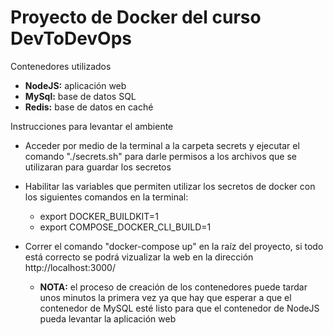 # Proyecto de Docker del curso DevToDevOps

Contenedores utilizados

* **NodeJS:** aplicación web
* **MySql:** base de datos SQL
* **Redis:** base de datos en caché

Instrucciones para levantar el ambiente

* Acceder por medio de la terminal a la carpeta secrets y ejecutar el comando "./secrets.sh" para darle permisos a los archivos que se utilizaran para guardar los secretos

* Habilitar las variables que permiten utilizar los secretos de docker con los siguientes comandos en la terminal:

    * export DOCKER_BUILDKIT=1
    * export COMPOSE_DOCKER_CLI_BUILD=1

* Correr el comando "docker-compose up" en la raíz del proyecto, si todo está correcto se podrá vizualizar la web en la dirección http://localhost:3000/

    * **NOTA:** el proceso de creación de los contenedores puede tardar unos minutos la primera vez ya que hay que esperar a que el contenedor de MySQL esté listo para que el contenedor de NodeJS pueda levantar la aplicación web
